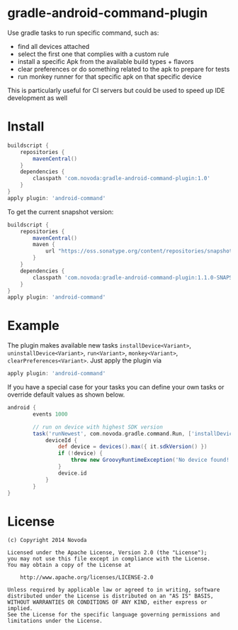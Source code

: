 gradle-android-command-plugin
=============================

Use gradle tasks to run specific command, such as:

- find all devices attached
- select the first one that complies with a custom rule
- install a specific Apk from the available build types + flavors
- clear preferences or do something related to the apk to prepare for tests
- run monkey runner for that specific apk on that specific device


This is particularly useful for CI servers but could be used to speed up IDE development as well

Install
=============================

```groovy
buildscript {
    repositories {
        mavenCentral()
    }
    dependencies {
        classpath 'com.novoda:gradle-android-command-plugin:1.0'
    }
}
apply plugin: 'android-command'
```

To get the current snapshot version:

```groovy
buildscript {
    repositories {
        mavenCentral()
        maven {
            url "https://oss.sonatype.org/content/repositories/snapshots/"
        }
    }
    dependencies {
        classpath 'com.novoda:gradle-android-command-plugin:1.1.0-SNAPSHOT'
    }
}
apply plugin: 'android-command'
```



Example
=============================

The plugin makes available new tasks `installDevice<Variant>`, `uninstallDevice<Variant>`, `run<Variant>`, `monkey<Variant>`, `clearPreferences<Variant>`.
Just apply the plugin via

```groovy
apply plugin: 'android-command'
```

If you have a special case for your tasks you can define your own tasks or override
default values as shown below.

```groovy
android {
        events 1000

        // run on device with highest SDK version
        task('runNewest', com.novoda.gradle.command.Run, ['installDevice']) {
            deviceId {
                def device = devices().max({ it.sdkVersion() })
                if (!device) {
                    throw new GroovyRuntimeException('No device found!')
                }
                device.id
            }
        }
}
```

License
=======

    (c) Copyright 2014 Novoda

    Licensed under the Apache License, Version 2.0 (the "License");
    you may not use this file except in compliance with the License.
    You may obtain a copy of the License at

        http://www.apache.org/licenses/LICENSE-2.0

    Unless required by applicable law or agreed to in writing, software
    distributed under the License is distributed on an "AS IS" BASIS,
    WITHOUT WARRANTIES OR CONDITIONS OF ANY KIND, either express or implied.
    See the License for the specific language governing permissions and
    limitations under the License.

